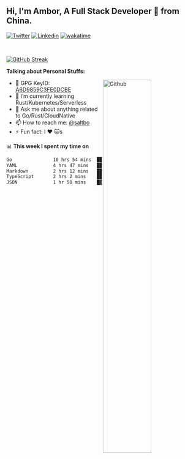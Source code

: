 ## Hi, I'm Ambor, A Full Stack Developer 🚀 from China.

[![Twitter](https://img.shields.io/badge/-saltbo-1ca0f1?style=flat&logo=twitter&logoColor=white)](https://twitter.com/rdsaltbo)
[![Linkedin](https://img.shields.io/badge/-saltbo-blue?style=flat&logo=Linkedin&logoColor=white)](https://www.linkedin.com/in/saltbo/)
[![wakatime](https://wakatime.com/badge/user/f82b1c77-faab-48cd-aef5-a12c0aff104b.svg)](https://wakatime.com/@f82b1c77-faab-48cd-aef5-a12c0aff104b)

&nbsp;  

[![GitHub Streak](http://github-readme-streak-stats.herokuapp.com?user=saltbo&hide_border=true&date_format=M%20j%5B%2C%20Y%5D)](https://git.io/streak-stats)

**Talking about Personal Stuffs:**
<!-- Any image aligned to the right. Beware the width  -->
<img width="50%" align="right" alt="Github" src="https://raw.githubusercontent.com/saltbo/saltbo/master/images/git-header.svg" />

- 🤘 GPG KeyID: [A6D9859C3FE0DCBE](https://saltbo.cn/pgp_keys.asc)
- 🌱 I’m currently learning Rust/Kubernetes/Serverless
- 💬 Ask me about anything related to Go/Rust/CloudNative
- 📫 How to reach me: [@saltbo](https://t.me/saltbo)
- ⚡ Fun fact: I :heart: :cat:s


📊 **This week I spent my time on**
<!--START_SECTION:waka-->

```txt
Go               10 hrs 54 mins  ██████████▒░░░░░░░░░░░░░░   41.40 %
YAML             4 hrs 47 mins   ████▓░░░░░░░░░░░░░░░░░░░░   18.16 %
Markdown         2 hrs 12 mins   ██░░░░░░░░░░░░░░░░░░░░░░░   08.40 %
TypeScript       2 hrs 2 mins    ██░░░░░░░░░░░░░░░░░░░░░░░   07.72 %
JSON             1 hr 50 mins    █▓░░░░░░░░░░░░░░░░░░░░░░░   06.98 %
```

<!--END_SECTION:waka-->
